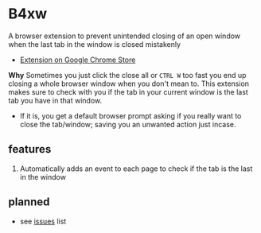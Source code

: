 # B4xw

A browser extension to prevent unintended closing of an open window when the last tab in the window is closed mistakenly

- [Extension on Google Chrome Store](https://chrome.google.com/webstore/detail/whave/onmmaefeecidiliagmmbelkaeicmaang?utm_source=chrome-ntp-icon)

**Why**
Sometimes you just click the close all or `CTRL W` too fast you end up closing a whole browser window when you don't mean to. This extension makes sure to check with you if the tab in your current window is the last tab you have in that window.

- If it is, you get a default browser prompt asking if you really want to close the tab/window; saving you an unwanted action just incase.

## features

1. Automatically adds an event to each page to check if the tab is the last in the window

## planned

- see [issues](https://github.com/chrisenitan/b4xw/issues) list
